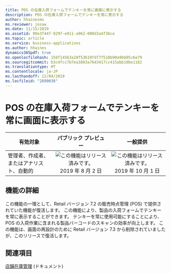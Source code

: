 ```yaml
---
title: POS の在庫入荷フォームでテンキーを常に画面に表示する
description: POS の在庫入荷フォームでテンキーを常に表示する
author: hhainesms
ms.reviewer: josaw
ms.date: 11/15/2019
ms.assetid: 99e3f447-9297-e911-a962-000d3a4f36ce
ms.topic: article
ms.service: business-applications
ms.author: hhaines
dynamics365pdf: true
ms.openlocfilehash: 158f14563a28f53619fdf7f510b90a9bb05c6a79
ms.sourcegitcommit: b3c4fcc7b7ea3803a7643417cc415abb10be1182
ms.translationtype: HT
ms.contentlocale: ja-JP
ms.lasthandoff: 12/04/2019
ms.locfileid: "2890038"
---
```

# <a name="numpad-to-remain-on-screen-in-pos-inventory-receiving-form"></a>POS の在庫入荷フォームでテンキーを常に画面に表示する


| 有効対象    |  パブリック プレビュー | 一般提供 | 
| ---------- | :----------: |:----------: |
|管理者、作成者、またはアナリスト、自動的|![この機能はリリース済みです。](/dynamics365-release-plan/media/green-checkmark.png "この機能はリリース済みです。") 2019 年 8 月 2 日| ![この機能はリリース済みです。](/dynamics365-release-plan/media/green-checkmark.png "この機能はリリース済みです。") 2019 年 10 月 1 日|






## <a name="feature-details"></a>機能の詳細
<!--feature detail start -->
この機能の一環として、Retail バージョン 7.2 の販売時点管理 (POS) で提供されていた機能が復活します。 この機能により、製品の入荷フォームでテンキーを常に表示することができます。 テンキーを常に使用可能にすることにより、POS の入荷作業に含まれる製品バーコードのスキャンの効率が向上します。 この機能は、画面の再設計のために Retail バージョン 7.3 から削除されていましたが、このリリースで復活します。
<!--feature detail end -->










## <a name="see-also"></a>関連項目

[店舗在庫管理](https://docs.microsoft.com/dynamics365/unified-operations/retail/work-with-store-inventory) (ドキュメント)
